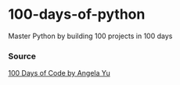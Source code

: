 # 100-days-of-python
Master Python by building 100 projects in 100 days 

### Source
[100 Days of Code by Angela Yu](https://www.udemy.com/course/100-days-of-code/)
